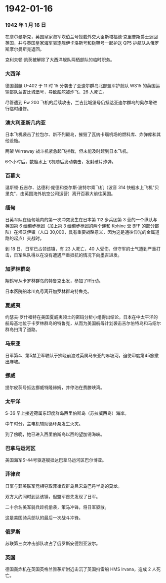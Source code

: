 # 1942-01-16

### 1942 年 1 月 16 日

在摩尔曼斯克，英国皇家海军坎伯兰号搭载外交大臣斯塔福德·克里普斯爵士返回英国，并与英国皇家海军驱逐舰伊卡洛斯号和鞑靼号一起护送
QP5 护航队从俄罗斯摩尔曼斯克返回。

克利夫顿·凯茨被解除了大西洋舰队两栖部队的临时职务。

### 大西洋

德国潜艇 U-402 于 11 时 15 分袭击了亚速尔群岛北部盟军护航队 WS15
的英国运输部队兰吉比城堡号，导致船舵被炸飞，26 人死亡。

尽管遭到 Fw 200
飞机的后续攻击，兰吉比城堡号仍抵达亚速尔群岛的奥尔塔进行临时维修。

### 澳大利亚新几内亚

日本飞机袭击了拉包尔、新不列颠岛，摧毁了瓦纳卡瑙机场的燃料库、炸弹库和其他设施。

两架 Wirraway 战斗机紧急起飞拦截，但未能及时赶到日本飞机。

6个小时后，数艘水上飞机随后发动袭击，发射破片炸弹。

### 百慕大

温斯顿·丘吉尔、达德利·庞德和查尔斯·波特尔乘飞机（波音 314
快船水上飞机"贝里克"，由英国海外航空公司运营）离开百慕大前往英国。

### 缅甸

日英军队在缅甸境内的第一次冲突发生在日本第 112 步兵团第 3
营的一个纵队与英国第 6 缅甸步枪团（加上第 3 缅甸步枪团的两个连和 Kohine
营 BFF 的部分部队）在塔沃伊镇（人口
30,000，具有重要战略意义，因为这是通往仰光的金属道路的起点）交战时。

到 18 日，日军已占领该镇，有 23 人死亡，40
人受伤，但守军的士气遭到严重打击，日军纵队得以在没有遭遇严重抵抗的情况下向墨吉进发。

### 加罗林群岛

翔鹤号从卡罗林群岛的特鲁克出发，参加了R行动。

日本医院船冰川丸号离开加罗林群岛特鲁克。

### 夏威夷

约瑟夫·罗什福特在美国夏威夷领土的密码分析小组得出结论，日本在中太平洋的航母基地位于卡罗林群岛的特鲁克，从而为美国航母计划袭击吉尔伯特岛和马绍尔群岛扫清了道路。

### 马来亚

日军第4、第5禁卫军联队于拂晓前渡过英属马来亚的麻坡河，迫使印度第45旅撤出麻坡。

### 挪威

提尔皮茨号抵达挪威特隆赫姆，并停泊在费滕峡湾。

### 太平洋

S-36 早上接近荷属东印度群岛西里伯斯岛（苏拉威西岛）海岸。

中午时分，主电机辅助循环泵发生火灾。

到了傍晚，她已进入西里伯斯岛以西的望加锡海峡。

### 巴拿马运河区

美国海军S-44号驱逐舰抵达巴拿马运河区巴尔博亚。

### 菲律宾

日军与菲美联军竞相夺取菲律宾群岛吕宋岛巴丹半岛的莫龙。

双方大约同时到达该镇，但盟军首先发现了日军。

二十余名美军骑兵趁机偷袭，策马冲锋，将日军驱散。

这是美国骑兵部队的最后一次战斗冲锋。

### 俄罗斯

苏联第三次冲击部队攻占了俄罗斯安德烈亚波尔。

### 英国

德国轰炸机在英国英格兰雅茅斯附近击沉了英国扫雷船 HMS Irvana，造成 2
人死亡。